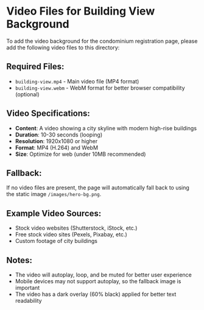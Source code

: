 # Video Files for Building View Background

To add the video background for the condominium registration page, please add the following video files to this directory:

## Required Files:
- `building-view.mp4` - Main video file (MP4 format)
- `building-view.webm` - WebM format for better browser compatibility (optional)

## Video Specifications:
- **Content**: A video showing a city skyline with modern high-rise buildings
- **Duration**: 10-30 seconds (looping)
- **Resolution**: 1920x1080 or higher
- **Format**: MP4 (H.264) and WebM
- **Size**: Optimize for web (under 10MB recommended)

## Fallback:
If no video files are present, the page will automatically fall back to using the static image `/images/hero-bg.png`.

## Example Video Sources:
- Stock video websites (Shutterstock, iStock, etc.)
- Free stock video sites (Pexels, Pixabay, etc.)
- Custom footage of city buildings

## Notes:
- The video will autoplay, loop, and be muted for better user experience
- Mobile devices may not support autoplay, so the fallback image is important
- The video has a dark overlay (60% black) applied for better text readability 